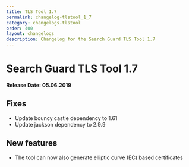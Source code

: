 ```yaml
---
title: TLS Tool 1.7
permalink: changelog-tlstool_1_7
category: changelogs-tlstool
order: 400
layout: changelogs
description: Changelog for the Search Guard TLS Tool 1.7
---
```


<!---
Copyright 2020 floragunn GmbH
-->

# Search Guard TLS Tool 1.7

**Release Date: 05.06.2019**

## Fixes

* Update bouncy castle dependency to 1.61
* Update jackson dependency to 2.9.9

## New features

* The tool can now also generate elliptic curve (EC) based certificates